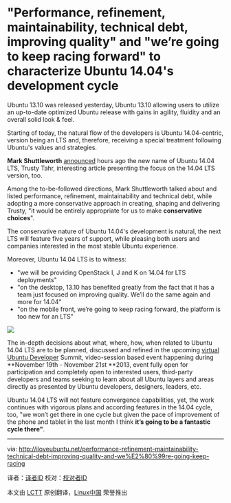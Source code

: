 "Performance, refinement, maintainability, technical debt, improving quality" and "we’re going to keep racing forward" to characterize Ubuntu 14.04's development cycle
================================================================================
Ubuntu 13.10 was released yesterday, Ubuntu 13.10 allowing users to utilize an up-to-date optimized Ubuntu release with gains in agility, fluidity and an overall solid look & feel.

Starting of today, the natural flow of the developers is Ubuntu 14.04-centric, version being an LTS and, therefore, receiving a special treatment following Ubuntu's values and strategies.

**Mark Shuttleworth** [announced][1] hours ago the new name of Ubuntu 14.04 LTS, Trusty Tahr, interesting article presenting the focus on the 14.04 LTS version, too.

Among the to-be-followed directions, Mark Shuttleworth talked about and listed performance, refinement, maintainability and technical debt, while adopting a more conservative approach in creating, shaping and delivering Trusty, "it would be entirely appropriate for us to make **conservative choices**".

The conservative nature of Ubuntu 14.04's development is natural, the next LTS will feature five years of support, while pleasing both users and companies interested in the most stable Ubuntu experience.

Moreover, Ubuntu 14.04 LTS is to witness:

- "we will be providing OpenStack I, J and K on 14.04 for LTS deployments"
- "on the desktop, 13.10 has benefited greatly from the fact that it has a team just focused on improving quality. We’ll do the same again and more for 14.04"
- "on the mobile front, we’re going to keep racing forward, the platform is too new for an LTS"

![](http://iloveubuntu.net/pictures_me/trusty%20tahr%20development%20goals.jpg)

The in-depth decisions about what, where, how, when related to Ubuntu 14.04 LTS are to be planned, discussed and refined in the upcoming [virtual Ubuntu Developer][2] Summit, video-session based event happening during **November 19th - November 21st **2013, event fully open for participation and completely open to interested users, third-party developers and teams seeking to learn about all Ubuntu layers and areas directly as presented by Ubuntu developers, designers, leaders, etc.

Ubuntu 14.04 LTS will not feature convergence capabilities, yet, the work continues with vigorous plans and according features in the 14.04 cycle, too, "we won’t get there in one cycle but given the pace of improvement of the phone and tablet in the last month I think **it’s going to be a fantastic cycle there"**.

--------------------------------------------------------------------------------

via: http://iloveubuntu.net/performance-refinement-maintainability-technical-debt-improving-quality-and-we%E2%80%99re-going-keep-racing

译者：[译者ID](https://github.com/译者ID) 校对：[校对者ID](https://github.com/校对者ID)

本文由 [LCTT](https://github.com/LCTT/TranslateProject) 原创翻译，[Linux中国](http://linux.cn/) 荣誉推出

[1]:http://www.markshuttleworth.com/archives/1295
[2]:http://uds.ubuntu.com/